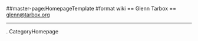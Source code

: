 ##master-page:HomepageTemplate
#format wiki
== Glenn Tarbox ==
glenn@tarbox.org

----
 . CategoryHomepage
